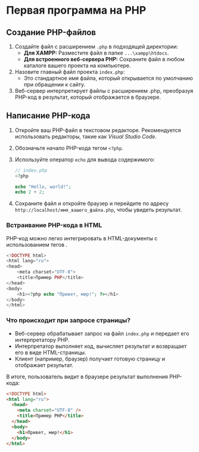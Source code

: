 # Первая программа на PHP

## Создание PHP-файлов

1. Создайте файл с расширением `.php` в подходящей директории:
   - **Для XAMPP:** Разместите файл в папке `...\xampp\htdocs`.
   - **Для встроенного веб-сервера PHP:** Сохраните файл в любом каталоге вашего проекта на компьютере.
2. Назовите главный файл проекта `index.php`:
   - Это стандартное имя файла, который открывается по умолчанию при обращении к сайту.
3. Веб-сервер интерпретирует файлы с расширением .php, преобразуя PHP-код в результат, который отображается в браузере.

## Написание PHP-кода

1. Откройте ваш PHP-файл в текстовом редакторе. Рекомендуется использовать редакторы, такие как _Visual Studio Code_.
2. Обозначьте начало PHP-кода тегом `<?php`.
3. Используйте оператор `echo` для вывода содержимого:

   ```php
   // index.php
   <?php

   echo "Hello, world!";
   echo 2 + 2;
   ```

4. Сохраните файл и откройте браузер и перейдите по адресу `http://localhost/имя_вашего_файла.php`, чтобы увидеть результат.

### Встраивание PHP-кода в HTML

PHP-код можно легко интегрировать в HTML-документы с использованием тегов <?php и ?>.

```php
<!DOCTYPE html>
<html lang="ru">
<head>
    <meta charset="UTF-8">
    <title>Пример PHP</title>
</head>
<body>
    <h1><?php echo "Привет, мир!"; ?></h1>
</body>
</html>
```

### Что происходит при запросе страницы?

- Веб-сервер обрабатывает запрос на файл `index.php` и передает его интерпретатору PHP.
- Интерпретатор выполняет код, вычисляет результат и возвращает его в виде HTML-страницы.
- Клиент (например, браузер) получает готовую страницу и отображает результат.

В итоге, пользователь видит в браузере результат выполнения PHP-кода:

```html
<!DOCTYPE html>
<html lang="ru">
  <head>
    <meta charset="UTF-8" />
    <title>Пример PHP</title>
  </head>
  <body>
    <h1>Привет, мир!</h1>
  </body>
</html>
```
